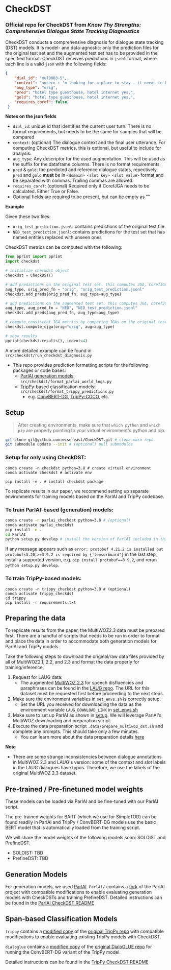 # CheckDST
### Official repo for CheckDST from <em>Know Thy Strengths: Comprehensive Dialogue State Tracking Diagnostics</em>

CheckDST conducts a comprehensive diagnosis for dialogue state tracking (DST) models. 
It is model- and data-agnostic: only the prediction files for the original test set and the augmented test set has to be provided in the specified format. 
CheckDST receives predictions in `jsonl` format, where each line is a valid `json` with the following fields: 
```json
{
    "dial_id": "mul0003-5", 
    "context": "<user> i 'm looking for a place to stay . it needs to be a guesthouse and include free wifi .",  
    "aug_type": "orig",
    "pred": "hotel type guesthouse, hotel internet yes,",   
    "gold": "hotel type guesthouse, hotel internet yes,", 
    "requires_coref": false, 
 }
```

**Notes on the json fields** 
- `dial_id`: unique id that identifies the current user turn. There is no format requirements, but needs to be the same for samples that will be compared
- `context`: (optional) The dialogue context and the final user utterance. For computing CheckDST metrics, this is optional, but useful to include for analysis. 
- `aug_type`: Any descriptor for the used augmentation. This will be used as the suffix for the dataframe columns. There is no format requirements. 
- `pred` & `gold`: the predicted and reference dialogue states, repectively. `pred` and `gold` **must** be in `<domain> <slot key> <slot value>` format and be separated with commas. Trailing commas are allowed.
- `requires_coref`: (optional) Required only if CorefJGA needs to be calculated. Either True or False. 
- Optional fields are required to be present, but can be empty as ""

**Example**

Given these two files: 
- `orig_test_prediction.jsonl`: contains predictions of the original test file
- `NED_test_prediction.jsonl`: contains predictions for the test set that has named entities replaced with unseen ones

CheckDST metrics can be computed with the following: 

```python
from pprint import pprint
import checkdst

# initialize checkdst object 
checkdst = CheckDST()

# add predictions on the original test set. this computes JGA, CorefJGA if applicable, and hallucination 
aug_type, orig_pred_fn = "orig", "orig_test_prediction.jsonl" 
checkdst.add_preds(orig_pred_fn, aug_type=aug_type)

# add predictions on the augmented test set. this computes JGA, CorefJGA if applicable, and hallucination 
aug_type, aug_pred_fn = "NED", "NED_test_prediction.jsonl" 
checkdst.add_preds(aug_pred_fn, aug_type=aug_type)

# compute consistent JGA metrics by comparing JGAs on the original test set and the augmented test set 
checkdst.compute_cjga(orig="orig", aug=aug_type)

# show results 
pprint(checkdst.results(), indent=4)
```

A more detailed example can be found in `src/checkdst/run_checkdst_diagnosis.py`

- This repo provides prediction formatting scripts for the following packages or code bases: 
    - [ParlAI generation models](#generation-models): `src/checkdst/format_parlai_world_logs.py`
    - [TripPy](#classification-models)-based classification models: `src/checkdst/format_trippy_predictions.py`
        - e.g. [ConvBERT-DG](https://github.com/alexa/dialoglue), [TripPy-COCO](https://arxiv.org/pdf/2010.12850.pdf), etc.



## Setup 

> After creating environments, make sure that `which python` and `which pip` are properly pointing to your virtual environment's  python and pip. 

```bash
git clone git@github.com:wise-east/CheckDST.git # clone main repo
git submodule update --init # (optional) pull submodules
```

### Setup for only using CheckDST:
```
conda create -n checkdst python=3.8 # create virtual environment 
conda activate checkdst # activate env

pip install -e . # install checkdst package
```

To replicate results in our paper, we recommend setting up separate environments for training models based on the ParlAI and TripPy codebase. 

### To train ParlAI-based (generation) models: 
```bash 
conda create -n parlai_checkdst python=3.8 # (optional)
conda activate parlai_checkdst 
pip install -e . 
cd ParlAI  
python setup.py develop # install the version of ParlAI included in this repo
```

If any message appears such as `error: protobuf 4.21.2 is installed but protobuf<3.20,>=3.9.2 is required by {'tensorboard'}` in the last step, install a supported version, e.g. `pip install protobuf==3.9.2`, and rerun `python setup.py develop`. 


### To train TripPy-based models: 
```
conda create -n trippy_checkdst python=3.8 # (optional)
conda activate trippy_checkdst 
cd trippy
pip install -r requirements.txt
```

## Preparing the data 

To replicate results from the paper, the MultiWOZ2.3 data must be prepared first. There are a handful of scripts that needs to be run in order to format and place the data in order to accommodate both generation models for ParlAI and TripPy models. 

Take the following steps to download the original/raw data files provided by all of MultiWOZ2.1, 2.2, and 2.3 and format the data properly for training/inference.

1. Request for LAUG data: 
    - The augmented [MultiWOZ 2.3](https://github.com/lexmen318/MultiWOZ-coref) for speech disfluencies and paraphrases can be found in the [LAUG repo](https://github.com/thu-coai/LAUG#supported-datasets). The URL for this dataset must be requested first before proceeding to the next steps.
1. Make sure the environment variables in `set_envs.sh` is correctly setup. 
    - Set the URL you received for downloading the data as the environment variable `LAUG_DOWNLOAD_LINK` in [set_envs.sh](set_envs.sh) 
1. Make sure to set up ParlAI as shown in [setup](#setup). We will leverage ParlAI's MultiWOZ downloading and preparation script. 
1. Execute the data preparation script `.data/prepare_multiwoz_dst.sh` and complete any prompts. This should take only a few minutes. 
    - You can learn more about the data preparation details [here](data/README.md)

**Note** 
- There are some strange inconsistencies between dialogue annotations in MultiWOZ 2.3 and LAUG's version: some of the context and slot labels in the LAUG dialogues have typos. Therefore, we use the labels of the original MultiWOZ 2.3 dataset. 


## Pre-trained / Pre-finetuned model weights 

These models can be loaded via ParlAI and be fine-tuned with our ParlAI script. 

The pre-trained weights for BART (which we use for SimpleTOD) can be found readily in ParlAI and TripPy / ConvBERT-DG models use the basic BERT model that is automatically loaded from the training script. 

We will share the model weights of the following models soon: SOLOIST and PrefineDST. 
- SOLOIST: TBD
- PrefineDST: TBD 

## Generation Models 

For generation models, we used [ParlAI](https://parl.ai). `ParlAI/` contains a [fork](https://github.com/wise-east/parlai) of the ParlAI project with compatible modifications to enable evaluating generation models with CheckDSTs and training PrefineDST. Detailed instructions can be found in the [ParlAI CheckDST README](ParlAI/CHECKDST_README.md)


## Span-based Classification Models 

`trippy` contains a [modified copy](https://github.com/wise-east/trippy) of the [original TripPy repo](https://gitlab.cs.uni-duesseldorf.de/general/dsml/trippy-public) with compatible modifications to enable evaluating existing TripPy models with CheckDST. 

`dialoglue` contains a [modified copy](https://github.com/wise-east/dialoglue) of the [original DialoGLUE repo](https://github.com/alexa/dialoglue) for running the ConvBERT-DG variant of the TripPy model. 

Detailed instructions can be found in the [TripPy CheckDST README](trippy/CHECKDST_README.md)
